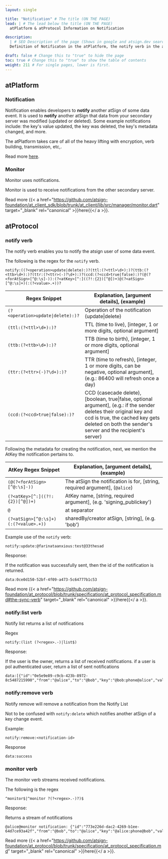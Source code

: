 ```yaml
---
layout: single

title: "Notification" # The title (ON THE PAGE)
lead: | # The lead below the title (ON THE PAGE)
  atPlatform & atProtocol Information on Notification

description:
  | # SEO Description of the page (Shows in google and atsign.dev search)
  Definition of Notificaton in the atPlatform, the notify verb in the atProtocol, and Definition of Monitor in the atPlatform

draft: false # Change this to "true" to hide the page
toc: true # Change this to "true" to show the table of contents
weight: 211 # For single pages, lower is first.
---
```


## atPlatform

### Notification

Notification enables developers to **notify** another atSign of some data event. It is used to **notify** another atSign that data from your secondary server was modified (updated or deleted). Some example notifications include: the key's value updated, the key was deleted, the key's metadata changed, and more.

The atPlatform takes care of all of the heavy lifting with encryption, verb building, transmission, etc,.

Read more [here](https://blog.atsign.dev/part-1-the-notify-verb-cko97bv8f00l5gws13umb0nvz).

### Monitor
Monitor uses notifications.

Monitor is used to receive notifications from the other secondary server.

Read more {{< a href="https://github.com/atsign-foundation/at_client_sdk/blob/trunk/at_client/lib/src/manager/monitor.dart" target="_blank" rel="canonical" >}}here{{</ a >}}.

## atProtocol

### notify verb

The notify verb enables you to notify the atsign user of some data event.

The following is the regex for the `notify` verb.

```
notify:((?<operation>update|delete):)?(ttl:(?<ttl>\d+):)?(ttb:(?<ttb>\d+):)?(ttr:(?<ttr>(-)?\d+):)?(ccd:(?<ccd>true|false):)?(@(?<forAtSign>[^@:\s]-)):(?<atKey>[^:]((?!:{2})[^@])+)@(?<atSign>[^@:\s]+)(:(?<value>.+))?
```

| Regex Snippet                                                       | Explanation, [argument details], (example)                                                                                                                                                                             |
| ------------------------------------------------------------------- | ---------------------------------------------------------------------------------------------------------------------------------------------------------------------------------------------------------------------- |
| `(?<operation>update\|delete):)?`                                   | Operation of the notification (update\|delete)                                                                                                                                                                         |
| `(ttl:(?<ttl>\d+):)?`                                               | TTL (time to live), [integer, 1 or more digits, optional argument]                                                                                                                                                     |
| `(ttb:(?<ttb>\d+):)?`                                               | TTB (time to birth), [integer, 1 or more digits, optional argument]                                                                                                                                                    |
| `(ttr:(?<ttr>(-)?\d+):)?`                                           | TTR (time to refresh), [integer, 1 or more digits, can be negative, optional argument], (e.g.: 86400 will refresh once a day)                                                                                          |
| `(ccd:(?<ccd>true\|false):)?`                                       | CCD (casecade delete), [boolean, true\|false, optional argument], (e.g.: if the sender deletes their original key and ccd is true, the cached key gets deleted on both the sender's server and the recipient's server) |

Following the metadata for creating the notification, next, we mention the AtKey the notification pertains to.

| AtKey Regex Snippet                  | Explanation, [argument details], (example)                                         |
| ------------------------------------ | ---------------------------------------------------------------------------------- |
| `(@(?<forAtSign>[^@:\s]-))`                                         | The atSign the notification is for, [string, required argument], (`@alice`)                                                                                                                                    |
| `(?<atKey>[^:]((?!:{2})[^@])+)`      | AtKey name, [string, required argument], (e.g. 'signing_publickey')                                         |
| `@`                                  | at separator                                                                       |
| `(?<atSign>[^@:\s]+)(:(?<value>.+))` | sharedBy/creator atSign, [string], (e.g. 'bob') |

Example use of the `notify` verb:

```
notify:update:@farinataanxious:test@33thesad
```

Response:

If the notification was successfully sent, then the id of the notification is returned.

```
data:0ce0d150-52bf-4f09-a473-5c64777b1c53
```

Read more {{< a href="https://github.com/atsign-foundation/at_protocol/blob/trunk/specification/at_protocol_specification.md#the-sync-verb" target="_blank" rel="canonical" >}}here{{</ a >}}.

### notify:list verb

Notify list returns a list of notifications

Regex

```
notify:(list (?<regex>.-)|list$)
```

Response:

If the user is the owner, returns a list of received notifications. if a user is pol authenticated user, return a list of sent notifications

```
data:[{"id":"0e5e9e89-c9cb-423b-8972-8c5487215990","from":"@alice","to":"@bob","key":"@bob:phone@alice","value":12345,"operation":"update","epochMillis":1603714122636}]
```

### notify:remove verb

Notify remove will remove a notification from the Notify List

Not to be confused with `notify:delete` which notifies another atSign of a key change event.

Example:

```
notify:remove:<notification-id>
```

Response

```
data:success
```

### monitor verb

The monitor verb streams received notifications.

The following is the regex
```
^monitor$|^monitor ?(?<regex>.-)?)$
```

Response:

Returns a stream of notifications

```
@alice@monitor notification: {"id":"773e226d-dac2-4269-b1ee-64d7ce93a42f","from":"@bob","to":"@alice","key":"@alice:phone@bob","value":null,"operation":"update","epochMillis":1603714720965}
```

Read more 
{{< a href="https://github.com/atsign-foundation/at_protocol/blob/trunk/specification/at_protocol_specification.md" target="_blank" rel="canonical" >}}here{{</ a >}}.
